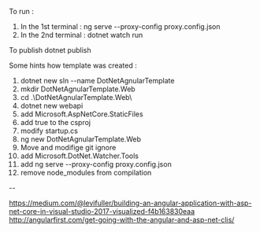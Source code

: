 

To run : 
1. In the 1st terminal : ng serve --proxy-config proxy.config.json
2. In the 2nd terminal : dotnet watch run


To publish 
dotnet publish

Some hints how template was created : 
1. dotnet new sln --name DotNetAgnularTemplate
2. mkdir DotNetAgnularTemplate.Web
3. cd .\DotNetAgnularTemplate.Web\
4. dotnet new webapi
5. add Microsoft.AspNetCore.StaticFiles
6. add <TypeScriptCompileBlocked>true</TypeScriptCompileBlocked> to the csproj 
7. modify startup.cs 
8. ng new DotNetAgnularTemplate.Web
9. Move and modifige git ignore
10. add Microsoft.DotNet.Watcher.Tools
11. add ng serve --proxy-config proxy.config.json
12. remove node_modules from compilation 

--

https://medium.com/@levifuller/building-an-angular-application-with-asp-net-core-in-visual-studio-2017-visualized-f4b163830eaa
http://angularfirst.com/get-going-with-the-angular-and-asp-net-clis/

